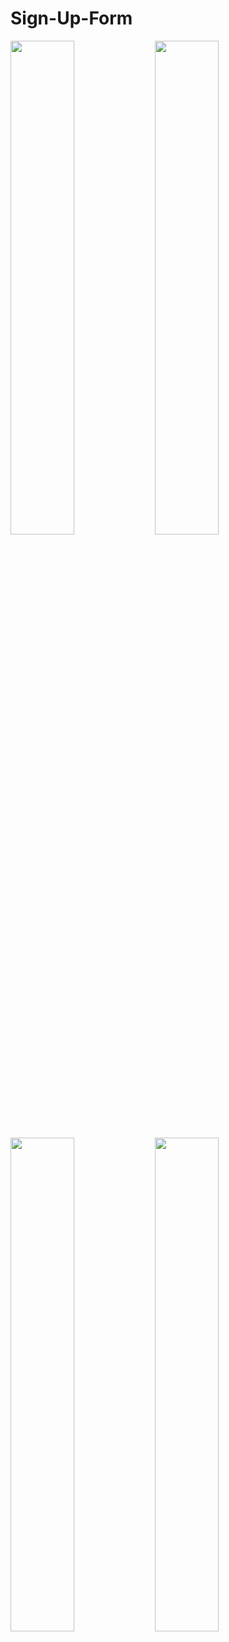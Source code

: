 # Sign-Up-Form


<img src="https://github.com/marcgonzaleztarrio/Sign-Up-Form/assets/110432598/2d17c506-8802-4ec8-a8b2-7d058a808fc7" width="45%"></img> <img src="https://github.com/marcgonzaleztarrio/Sign-Up-Form/assets/110432598/ce18b101-c831-44b4-8eb1-eb4f39c70e9a" width="45%"></img> <img src="https://github.com/marcgonzaleztarrio/Sign-Up-Form/assets/110432598/fab2bdcc-8571-48b0-99b4-e52599c42c48" width="45%"></img> <img src="https://github.com/marcgonzaleztarrio/Sign-Up-Form/assets/110432598/279f5791-40b5-4321-9d1e-c87b09527af2" width="45%"></img> 


